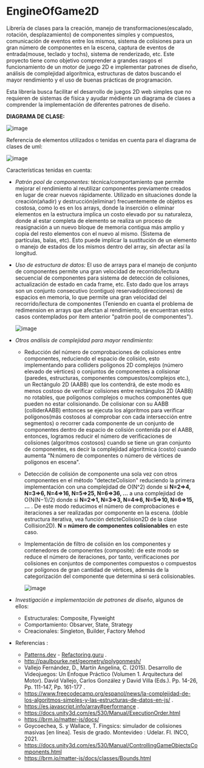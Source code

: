 # EngineOfGame2D
Librería de clases para la creación, manejo de transformaciones(escalado, rotación, desplazamiento) de componentes simples y compuestos, comunicación de eventos entre los mismos, sistema de colisiones para un gran número de componentes en la escena, captura de eventos de entrada(mouse, teclado y tochs), sistema de renderizado, etc. Este proyecto tiene como objetivo comprender a grandes rasgos el funcionamiento de un motor de juego 2D e implementar patrones de diseño, análisis de complejidad algorítmica, estructuras de datos buscando el mayor rendimiento y el uso de buenas prácticas de programación. 

Esta librería busca facilitar el desarrollo de juegos 2D web simples que no requieren de sistemas de física y ayudar médiente un diagrama de clases a comprender la implementación de diferentes patrones de diseño. 

**DIAGRAMA DE CLASE:**

![image](https://github.com/user-attachments/assets/23441a8d-532d-4b6b-abd6-62b77bb43096)

Referencia de elementos utilizados o tenidas en cuenta para el diagrama de clases de uml:

![image](https://github.com/user-attachments/assets/91904048-1966-41d5-8439-59cd287d1de5)



Características tenidas en cuenta:
- *Patrón pool de componentes:* técnica/comportamiento que permite mejorar el rendimiento al reutilizar componentes previamente creados en lugar de crear nuevos rápidamente. Utilizado en situaciones donde la creación(añadir) y destrucción(eliminar) frecuentemente de objetos es costosa, como lo es en los arrays, donde la inserción o eliminar elementos en la estructura implica un costo elevado por su naturaleza, donde al estar completa de elemento se realiza un proceso de reasignación a un nuevo bloque de memoria contigua más amplio y copia del resto elementos con el nuevo al mismo. (Sistema de partículas, balas, etc). Esto puede implicar la sustitución de un elemento o manejo de estados de los mismos dentro del array, sin afectar así la longitud. 
  
- *Uso de estructura de datos:* El uso de arrays para el manejo de conjunto de componentes permite una gran velocidad de recorrido/lectura secuencial de componentes para sistema de detección de colisiones, actualización de estado en cada frame, etc. Esto dado que los arrays son un conjunto consecutivo (contiguo) reservado(direcciones) de espacios en memoria, lo que permite una gran velocidad del recorrido/lectura de componentes (Teniendo en cuanta el problema de redimension en arrays que afectan al rendimiento, se encuentran estos casos contemplados por ítem anterior "patrón pool de componentes").
  
  ![image](https://github.com/AxelK1999/EngineOfGame2D/assets/69541858/5f96cc71-f7d6-4888-b726-936644e29621)

  
- *Otros análisis de complejidad para mayor rendimiento:*
  - Reducción del número de comprobaciones de colisiones entre componentes, reduciendo el espacio de colisión, esto implementando para colliders polígonos 2D complejos (número elevado de vértices) o conjuntos de componentes a colisionar (paredes, estructuras, componentes compuestos/complejos etc.), un Rectángulo 2D (AABB) que los contendrá, de este modo es menos costoso de verificar colisiones entre rectángulos 2D (AABB) no rotables, que polígonos complejos o muchos componentes que pueden no estar colisionando. De colisionar con su AABB (colliderAABB) entonces se ejecuta los algoritmos para verificar polígonos(más costosos al comprobar con cada intersección entre segmentos) o recorrer cada componente de un conjunto de componentes dentro de espacio de colisión contenida por el AABB, entonces, logramos reducir el número de verificaciones de colisiones (algoritmos costosos) cuando se tiene un gran conjunto de componentes, es decir la complejidad algorítmica (costo) cuando aumenta "N:número de componentes o número de vértices de polígonos en escena".
  - Detección de colisión de componente una sola vez con otros componentes en el método "detecteColision" reduciendo la primera implementación con una complejidad de O(N^2) donde si **N=2=>4, N=3=>6, N=4=>16, N=5=>25, N=6=>36, …** a una complejidad de O(N(N−1)/2) donde si **N=2=>1, N=3=>3, N=4=>6, N=5=>10, N=6=>15, …** . De este modo reducimos el número de comprobaciones e iteraciones a ser realizadas por componente en la escena. (doble estructura iterativa, vea función detcteColision2D de la clase Collision2D). **N = número de componentes colisionables** en este caso.
  - Implementación de filtro de colisión en los componentes y contenedores de componentes (composite): de este modo se reduce el número de iteraciones, por tanto, verificaciones por colisiones en conjuntos de componentes compuestos o compuestos por polígonos de gran cantidad de vértices, además de la categorización del componente que determina si será colisionables.

    ![image](https://github.com/AxelK1999/EngineOfGame2D/assets/69541858/5e5fe2ec-7c5d-4508-b157-84b6de93001d)

- *Investigación e implementación de patrones de diseño*, algunos de ellos:
  - Estructurales: Composite, Flyweight
  - Comportamiento: Obsarver, State, Strategy
  - Creacionales: Singleton, Builder, Factory Mehod
- Referencias :
  - [Patterns.dev](https://www.patterns.dev/) - [Refactoring.guru](https://refactoring.guru/es/design-patterns) .
  - http://paulbourke.net/geometry/polygonmesh/
  - Vallejo Fernández, D., Martín Angelina, C. (2015). Desarrollo de Videojuegos: Un Enfoque Práctico (Volumen 1. Arquitectura del Motor). David Vallejo, Carlos González y David Villa (Eds.). Pp. 14-26, Pp. 111-147, Pp. 161-177 .
  - https://www.freecodecamp.org/espanol/news/la-complejidad-de-los-algoritmos-simples-y-las-estructuras-de-datos-en-js/ .
  - https://es.javascript.info/array#performance .
  - https://docs.unity3d.com/es/530/Manual/ExecutionOrder.html
  - https://brm.io/matter-js/docs/
  - Goycoechea, S. y Wallace, T. Fingsics: simulador de colisiones masivas [en línea]. Tesis de grado. Montevideo : Udelar. FI. INCO, 2021.
  - https://docs.unity3d.com/es/530/Manual/ControllingGameObjectsComponents.html
  - https://brm.io/matter-js/docs/classes/Bounds.html
 
